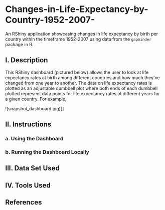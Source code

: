 # Changes-in-Life-Expectancy-by-Country-1952-2007-
An RShiny application showcasing changes in life expectancy by birth per country within the timeframe 1952-2007 using data from the `gapminder` package in R.

## I. Description
This RShiny dashboard (pictured below) allows the user to look at life expectancy rates at birth among different countries and how much they've changed from one year to another.  The data on life expectancy rates is plotted as an adjustable dumbbell plot where both ends of each dumbbell plotted represent data points for life expectancy rates at different years for a given country.
For example, 

!(snapshot_dashboard.jpg)[]
## II. Instructions
### a. Using the Dashboard

### b. Running the Dashboard Locally

## III. Data Set Used

## IV. Tools Used

## References

